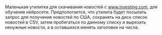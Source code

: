 Маленькая утилитка для скачивания новостей с www.investing.com, для обучения нейросети. Предпологается, что утилита будет посылать запрос для получения новостей по США, сохранять на диск список новостей в CSV, затем пробегаться по данному списку и вырезать ненужные новости, а в оставшихся менять заголовки на числа. 
